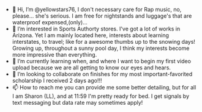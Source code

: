 - 👋 Hi, I’m @yellowstars76, I don't necessary care for Rap music, no, please... she's serious. I am free for nightstands and luggage's that are waterproof expensed,(only)...
- 👀 I’m interested in Sports Authorty stores. I've got a lot of works in Arizona. Yet I am mainly located here, interests about learning interstates, to travel; like for a awesome thumbs up to the snowing days! Growing up, throughout a sunny pool day, I think my interests become more impressive than everything.
- 🌱 I’m currently learning when, and where I want to begin my first video upload because we are all getting to know our eyes and hears.
- 💞️ I’m looking to collaborate on finishes for my most important-favorited scholarship I received 2 days ago!!!
- 📫 How to reach me you can provide me some better detailing, but for all I am Sharon (LL), and at 11:59 I'm pretty ready for bed. I get signals by text messaging but data rate may sometimes apply!

<!---
yellowstars76/yellowstars76 is a ✨ special ✨ repository because its `README.md` (this file) appears on your GitHub profile.
You can click the Preview link to take a look at your changes.
--->
